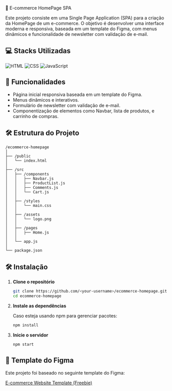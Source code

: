 🛒 E-commerce HomePage SPA

Este projeto consiste em uma Single Page Application (SPA) para a criação da HomePage de um e-commerce. O objetivo é desenvolver uma interface moderna e responsiva, baseada em um template do Figma, com menus dinâmicos e funcionalidade de newsletter com validação de e-mail.

## 💻 Stacks Utilizadas
![HTML](https://img.shields.io/badge/HTML5-E34F26?style=for-the-badge&logo=html5&logoColor=white) 
![CSS](https://img.shields.io/badge/CSS-1572B6?style=for-the-badge&logo=css3&logoColor=white) 
![JavaScript](https://img.shields.io/badge/JavaScript-F7DF1E?style=for-the-badge&logo=javascript&logoColor=black)

## 🚀 Funcionalidades

- Página inicial responsiva baseada em um template do Figma.
- Menus dinâmicos e interativos.
- Formulário de newsletter com validação de e-mail.
- Componentização de elementos como Navbar, lista de produtos, e carrinho de compras.

## 🛠️ Estrutura do Projeto

```
/ecommerce-homepage
│
├── /public
│   └── index.html
│
├── /src
│   ├── /components
│   │   ├── Navbar.js
│   │   ├── ProductList.js
│   │   ├── Comments.js
│   │   └── Cart.js
│   │
│   ├── /styles
│   │   └── main.css
│   │
│   ├── /assets
│   │   └── logo.png
│   │
│   ├── /pages
│   │   ├── Home.js
│   │
│   └── app.js
│
└── package.json
```

## 🛠️ Instalação

1. **Clone o repositório**

   ```bash
   git clone https://github.com/<your-username>/ecommerce-homepage.git
   cd ecommerce-homepage
   ```

2. **Instale as dependências**

   Caso esteja usando npm para gerenciar pacotes:

   ```bash
   npm install
   ```

3. **Inicie o servidor**

   ```bash
   npm start
   ```

## 🎨 Template do Figma

Este projeto foi baseado no seguinte template do Figma:

[E-commerce Website Template (Freebie)](https://www.figma.com/design/BHuP6qu125RIatRXw4ChMD/E-commerceWebsite-Template-(Freebie)-(Community)?node-id=20-2&t=Mp7UqOWH9iP0XPxa-0)
```
